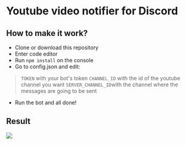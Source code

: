 # Youtube video notifier for Discord

## How to make it work?

- Clone or download this repository
- Enter code editor
- Run `npm install` on the console
- Go to config.json and edit:
> `TOKEN` with your bot's token
  `CHANNEL_ID` with the id of the youtube channel you want
  `SERVER_CHANNEL_ID`with the channel where the messages are going to be sent
- Run the bot and all done!

## Result

![](https://cdn.discordapp.com/attachments/773221397928869888/825110546760204298/preview.gif)

